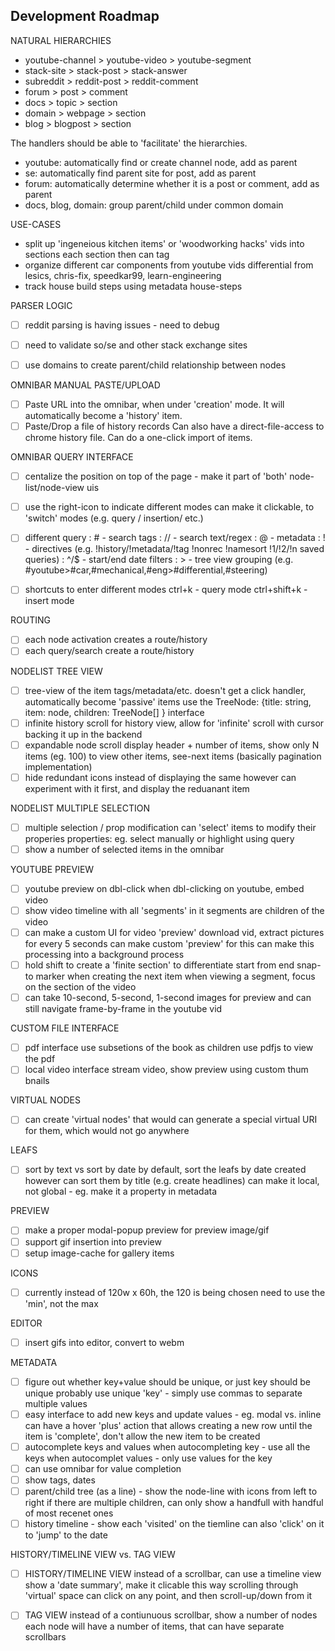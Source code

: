 ## Development Roadmap


NATURAL HIERARCHIES
- youtube-channel > youtube-video > youtube-segment
- stack-site > stack-post > stack-answer
- subreddit > reddit-post > reddit-comment
- forum > post > comment
- docs > topic > section
- domain > webpage > section
- blog > blogpost > section

The handlers should be able to 'facilitate' the hierarchies.
- youtube: automatically find or create channel node, add as parent
- se: automatically find parent site for post, add as parent
- forum: automatically determine whether it is a post or comment, add as parent
- docs, blog, domain: group parent/child under common domain


USE-CASES
- split up 'ingeneious kitchen items' or 'woodworking hacks' vids into sections
  each section
  then can tag 
- organize different car components from youtube vids
  differential from lesics, chris-fix, speedkar99, learn-engineering
- track house build steps using metadata
  house-steps



PARSER LOGIC
- [ ] reddit parsing is having issues - need to debug
- [ ] need to validate so/se and other stack exchange sites
- [ ] use domains to create parent/child relationship between nodes


OMNIBAR MANUAL PASTE/UPLOAD
- [ ] Paste URL into the omnibar, when under 'creation' mode.
  It will automatically become a 'history' item.
- [ ] Paste/Drop a file of history records
  Can also have a direct-file-access to chrome history file.
  Can do a one-click import of items.

OMNIBAR QUERY INTERFACE
- [ ] centalize the position on top of the page - make it part of 'both' node-list/node-view uis
- [ ] use the right-icon to indicate different modes
  can make it clickable, to 'switch' modes (e.g. query / insertion/ etc.)
- [ ] different query
  : # - search tags
  : // - search text/regex
  : @ - metadata
  : ! - directives (e.g. !history/!metadata/!tag !nonrec !namesort !1/!2/!n saved queries)
  : ^/$ - start/end date filters
  : > - tree view grouping (e.g. #youtube>#car,#mechanical,#eng>#differential,#steering)
- [ ] shortcuts to enter different modes
  ctrl+k - query mode
  ctrl+shift+k - insert mode


ROUTING
- [ ] each node activation creates a route/history
- [ ] each query/search create a route/history

NODELIST TREE VIEW
- [ ] tree-view of the item
  tags/metadata/etc. doesn't get a click handler, automatically become 'passive' items
  use the TreeNode: {title: string, item: node, children: TreeNode[] } interface
- [ ] infinite history scroll
  for history view, allow for 'infinite' scroll with cursor backing it up in the backend
- [ ] expandable node scroll
  display header + number of items, show only N items (eg. 100)
  to view other items, see-next items (basically pagination implementation)
- [ ] hide redundant icons
  instead of displaying the same 
  however can experiment with it first, and display the reduanant item

NODELIST MULTIPLE SELECTION
- [ ] multiple selection / prop modification
  can 'select' items to modify their properies
  properties: eg. select manually or highlight using query
- [ ] show a number of selected items in the omnibar

YOUTUBE PREVIEW
- [ ] youtube preview on dbl-click
  when dbl-clicking on youtube, embed video
- [ ] show video timeline with all 'segments' in it
  segments are children of the video
- [ ] can make a custom UI for video 'preview'
  download vid, extract pictures for every 5 seconds
  can make custom 'preview' for this
  can make this processing into a background process
- [ ] hold shift to create a 'finite section'
  to differentiate start from end
  snap-to marker when creating the next item
  when viewing a segment, focus on the section of the video
- [ ] can take 10-second, 5-second, 1-second images for preview
  and can still navigate frame-by-frame in the youtube vid

CUSTOM FILE INTERFACE
- [ ] pdf interface
  use subsetions of the book as children
  use pdfjs to view the pdf
- [ ] local video interface
  stream video, show preview using custom thum bnails

VIRTUAL NODES
- [ ] can create 'virtual nodes' that would
  can generate a special virtual URI for them, which would not go anywhere 

LEAFS
- [ ] sort by text vs sort by date
  by default, sort the leafs by date created
  however can sort them by title (e.g. create headlines)
  can make it local, not global - eg. make it a property in metadata


PREVIEW
- [ ] make a proper modal-popup preview for preview image/gif
- [ ] support gif insertion into preview
- [ ] setup image-cache for gallery items

ICONS
- [ ] currently instead of 120w x 60h, the 120 is being chosen 
  need to use the 'min', not the max

EDITOR
- [ ] insert gifs into editor, convert to webm

METADATA
- [ ] figure out whether key+value should be unique, or just key should be unique
  probably use unique 'key' - simply use commas to separate multiple values
- [ ] easy interface to add new keys and update values - eg. modal vs. inline 
  can have a hover 'plus' action that allows creating a new row
  until the item is 'complete', don't allow the new item to be created
- [ ] autocomplete keys and values
  when autocompleting key - use all the keys
  when autocomplet values - only use values for the key
- [ ] can use omnibar for value completion 
- [ ] show tags, dates
- [ ] parent/child tree (as a line) - show the node-line with icons from left to right
  if there are multiple children, can only show a handfull with handful of most recenet ones
- [ ] history timeline - show each 'visited' on the tiemline
  can also 'click' on it to 'jump' to the date

HISTORY/TIMELINE VIEW vs. TAG VIEW
- [ ] HISTORY/TIMELINE VIEW
  instead of a scrollbar, can use a timeline view
  show a 'date summary', make it clicable
  this way scrolling through 'virtual' space
  can click on any point, and then scroll-up/down from it
- [ ] TAG VIEW
  instead of a contiunuous scrollbar, show a number of nodes
  each node will have a number of items, that can have separate scrollbars



